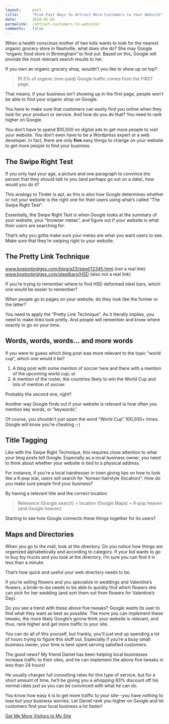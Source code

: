 ```yaml
---
layout:     post
title:      "Five Fast Ways to Attract More Customers to Your Website"
date:       2018-05-02
permalink:  /attract-customers-to-website/
comments:   false
---
```


When a health conscious mother of two kids wants to look for the nearest organic grocery store in Nashville, what does she do? She may Google “organic food store in Birmingham” to find out. Based on this, Google will provide the most relevant search results to her.

If you own an organic grocery shop, wouldn’t you like to show up on top?

> 91.5% of organic (non-paid) Google traffic comes from the FIRST page.

That means, if your business isn’t showing up in the first page, people won’t be able to find your organic shop on Google.

You have to make sure that customers can easily find you online when they look for your product or service. And how do you do that? You need to rank higher on Google.

You don’t have to spend $10,000 on digital ads to get more people to visit your website. You don’t even have to be a Wordpress expert or a web developer. In fact, there are only **five** easy things to change on your website to get more people to find your business.

## The Swipe Right Test

If you only had your age, a picture and one paragraph to convince the person that they should talk to you (and perhaps go out on a date), how would you do it?

This analogy to Tinder is apt, as this is also how Google determines whether or not your website is the right one for their users using what’s called “The Swipe Right Test”.

Essentially, the Swipe Right Test is when Google looks at the summary of your website, your “browser metas”, and figure out if your website is what their users are searching for.

That’s why you gotta make sure your metas are what you want users to see. Make sure that they’re swiping right to your website.

## The Pretty Link Technique

www.bostonbridges.com/blog/a23/steel/12345.html (not a real link)
www.bostonbridges.com/steelbars/HSD (also not a real link)

If you’re trying to remember where to find HSD deformed steel bars, which one would be easier to remember?

When people go to pages on your website, do they look like the former or the latter?

You need to apply the “Pretty Link Technique”. As it literally implies, you need to make links look pretty. And people will remember and know where exactly to go on your time.

## Words, words, words... and more words

If you were to guess which blog post was more relevant to the topic “world cup”, which one would it be?

1. A blog post with some mention of soccer here and there with a mention of the upcoming world cup; or
2. A mention of the roster, the countries likely to win the World Cup and lots of mention of soccer.

Probably the second one, right?

Another way Google finds out if your website is relevant is how often you mention key words, or “keywords”.

Of course, you shouldn’t just spam the word “World Cup” 100,000+ times. Google will know you’re cheating ;-)

## Title Tagging

Like with the Swipe Right Technique, this requires close attention to what your blog posts tell Google. Especially as a local business owner, you need to think about whether your website is tied to a physical address.

For instance, if you’re a local hairdresser in town giving tips on how to look like a K-pop star, users will search for “korean hairstyle (location)”. How do you make sure people find your business?

By having a relevant title and the correct location.

> Relevance (Google search) + location (Google Maps) = K-pop heaven (and Google heaven)

Starting to see how Google connects these things together for its users?

## Maps and Directories

When you go to the mall, look at the directory. Do you notice how things are organized alphabetically and according to category. If your kid wants to go to buy toy trucks and you look at the directory, I’m sure you can find it in less than a minute.

That’s how quick and useful your web directory needs to be.

If you’re selling flowers and you specialize in weddings and Valentine’s flowers, a bride-to-be needs to be able to quickly find which flowers she can pick for her wedding (and sort them out from flowers for Valentine’s Day).

Do you see a trend with these above five tweaks? Google wants its user to find what they want as best as possible. The more you can implement these tweaks, the more likely Google’s gonna think your website is relevant, and thus, rank higher and get more traffic to your site.

You can do all of this yourself, but frankly, you’ll just end up spending a lot of hours trying to figure this stuff out. Especially if you’re a busy small business owner, your time is best spent serving satisfied customers.

The good news? My friend Daniel has been helping local businesses increase traffic to their sites, and he can implement the above five tweaks in less than 24 hours!

He usually charges full consulting rates for this type of service, but for a short amount of time, he’ll be giving you a whopping 83% discount off his normal rates just so you can be convinced with what he can do.

You know how easy it is to get more traffic to your site--you have nothing to lose but your business worries.  Let Daniel rank you higher on Google and let customers find your local business a lot faster!

<a href = '/doohee/' class = 'button'>Get Me More Visitors to My Site</a>

<!-- %enddocs -->
